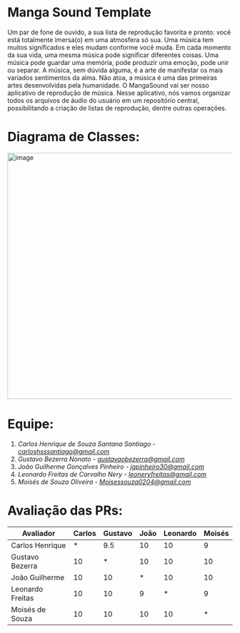 # Manga Sound Template

Um par de fone de ouvido, a sua lista de reprodução favorita e pronto: você está totalmente imersa(o) em uma atmosfera só sua. Uma música tem muitos significados e eles mudam conforme você muda. Em cada momento da sua vida, uma mesma música pode significar diferentes coisas. Uma música pode guardar uma memória, pode produzir uma emoção, pode unir ou separar. A música, sem dúvida alguma, é a arte de manifestar os mais variados sentimentos da alma. Não atoa, a música é uma das primeiras artes desenvolvidas pela humanidade. O MangaSound vai ser nosso aplicativo de reprodução de música. Nesse aplicativo, nós vamos organizar todos os arquivos de áudio do usuário em um repositório central, possibilitando a criação de listas de reprodução, dentre outras operações. 

# Diagrama de Classes: 

<img width="552" alt="image" src="https://github.com/user-attachments/assets/9873181b-511f-42d9-8cf5-5d5966515634" />


# Equipe: <nome-da-equipe>

1. *Carlos Henrique de Souza Santana Santiago* - *carloshsssantiago@gmail.com*
2. *Gustavo Bezerra Nonato* - *gustavaobezerra@gmail.com*
3. *João Guilherme Gonçalves Pinheiro* - *jgpinheiro30@gmail.com*
4. *Leonardo Freitas de Carvalho Nery* - *leoneryfreitas@gmail.com*
5. *Moisés de Souza Oliveira* - *Moisessouza0204@gmail.com*
  
# Avaliação das PRs:

| Avaliador      |  Carlos  | Gustavo  |   João   | Leonardo | Moisés   |
|----------------|----------|----------|----------|----------|----------|
|Carlos Henrique |    *     |   9.5    |  10      |  10      | 9        |
|Gustavo Bezerra |    10    |   *      |  10      |  10      | 10       |
|João Guilherme  |    10    |   10     |  *       |  10      | 10       |
|Leonardo Freitas|    10    |   10     |  9       |  *       | 9        |
|Moisés de Souza |    10    |   10     |  10      |  10      | *        |

